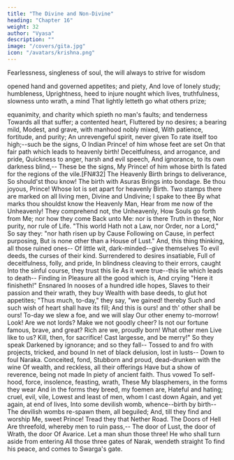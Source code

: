 ```yaml
---
title: "The Divine and Non-Divine"
heading: "Chapter 16"
weight: 32
author: "Vyasa"
description: ""
image: "/covers/gita.jpg"
icon: "/avatars/krishna.png"
---
```



Fearlessness, singleness of soul, the will always to strive for wisdom

opened hand and governed appetites; and piety, And love of lonely study; humbleness,
Uprightness, heed to injure nought which lives, truthfulness, slowness unto wrath, a mind
That lightly letteth go what others prize; 

equanimity, and charity which spieth no man's faults; and tenderness
Towards all that suffer; a contented heart,
Fluttered by no desires; a bearing mild,
Modest, and grave, with manhood nobly mixed,
With patience, fortitude, and purity;
An unrevengeful spirit, never given
To rate itself too high;--such be the signs,
O Indian Prince! of him whose feet are set
On that fair path which leads to heavenly birth!
Deceitfulness, and arrogance, and pride,
Quickness to anger, harsh and evil speech,
And ignorance, to its own darkness blind,--
These be the signs, My Prince! of him whose birth
Is fated for the regions of the vile.[FN#32]
The Heavenly Birth brings to deliverance,
So should'st thou know! The birth with Asuras
Brings into bondage. Be thou joyous, Prince!
Whose lot is set apart for heavenly Birth.
Two stamps there are marked on all living men,
Divine and Undivine; I spake to thee
By what marks thou shouldst know the Heavenly Man,
Hear from me now of the Unheavenly!
They comprehend not, the Unheavenly,
How Souls go forth from Me; nor how they come
Back unto Me: nor is there Truth in these,
Nor purity, nor rule of Life. "This world
Hath not a Law, nor Order, nor a Lord,"
So say they: "nor hath risen up by Cause
Following on Cause, in perfect purposing,
But is none other than a House of Lust."
And, this thing thinking, all those ruined ones--
Of little wit, dark-minded--give themselves
To evil deeds, the curses of their kind.
Surrendered to desires insatiable,
Full of deceitfulness, folly, and pride,
In blindness cleaving to their errors, caught
Into the sinful course, they trust this lie
As it were true--this lie which leads to death--
Finding in Pleasure all the good which is,
And crying "Here it finisheth!"
Ensnared In nooses of a hundred idle hopes,
Slaves to their passion and their wrath, they buy
Wealth with base deeds, to glut hot appetites;
"Thus much, to-day," they say, "we gained! thereby
Such and such wish of heart shall have its fill;
And this is ours! and th' other shall be ours!
To-day we slew a foe, and we will slay
Our other enemy to-morrow! Look!
Are we not lords? Make we not goodly cheer?
Is not our fortune famous, brave, and great?
Rich are we, proudly born! What other men
Live like to us? Kill, then, for sacrifice!
Cast largesse, and be merry!" So they speak
Darkened by ignorance; and so they fall--
Tossed to and fro with projects, tricked, and bound
In net of black delusion, lost in lusts--
Down to foul Naraka. Conceited, fond,
Stubborn and proud, dead-drunken with the wine
Of wealth, and reckless, all their offerings
Have but a show of reverence, being not made
In piety of ancient faith. Thus vowed
To self-hood, force, insolence, feasting, wrath,
These My blasphemers, in the forms they wear
And in the forms they breed, my foemen are,
Hateful and hating; cruel, evil, vile,
Lowest and least of men, whom I cast down
Again, and yet again, at end of lives,
Into some devilish womb, whence--birth by birth--
The devilish wombs re-spawn them, all beguiled;
And, till they find and worship Me, sweet Prince!
Tread they that Nether Road.
The Doors of Hell
Are threefold, whereby men to ruin pass,--
The door of Lust, the door of Wrath, the door
Of Avarice. Let a man shun those three!
He who shall turn aside from entering
All those three gates of Narak, wendeth straight
To find his peace, and comes to Swarga's gate.
<!-- .[FN#33] -->
